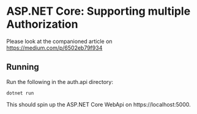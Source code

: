 # ASP.NET Core: Supporting multiple Authorization
Please look at the companioned article on https://medium.com/p/6502eb79f934

## Running 
Run the following in the auth.api directory:
```
dotnet run
```

This should spin up the ASP.NET Core WebApi on https://localhost:5000.